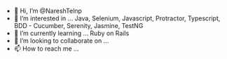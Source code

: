 - 👋 Hi, I’m @NareshTelnp
- 👀 I’m interested in ... Java, Selenium, Javascript, Protractor, Typescript, BDD - Cucumber, Serenity, Jasmine, TestNG
- 🌱 I’m currently learning ... Ruby on Rails
- 💞️ I’m looking to collaborate on ...
- 📫 How to reach me ... 

<!---
NareshTelns/NareshTelns is a ✨ special ✨ repository because its `README.md` (this file) appears on your GitHub profile.
You can click the Preview link to take a look at your changes.
--->
